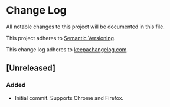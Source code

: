 # Change Log

All notable changes to this project will be documented in this file.

This project adheres to [Semantic Versioning](http://semver.org/).

This change log adheres to [keepachangelog.com](http://keepachangelog.com).

## [Unreleased]
### Added
- Initial commit. Supports Chrome and Firefox.
